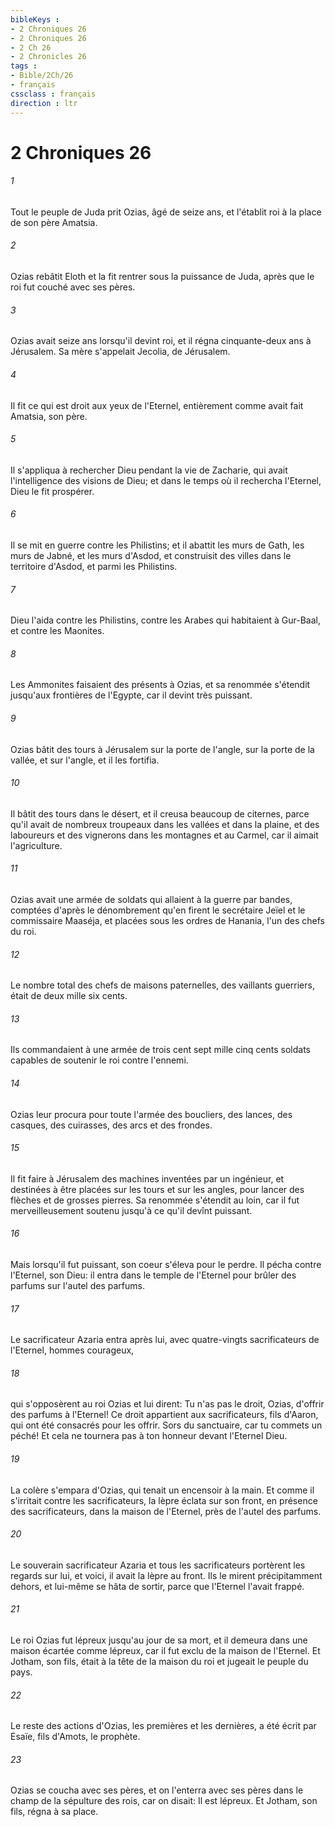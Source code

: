 ```yaml
---
bibleKeys : 
- 2 Chroniques 26
- 2 Chroniques 26
- 2 Ch 26
- 2 Chronicles 26
tags : 
- Bible/2Ch/26
- français
cssclass : français
direction : ltr
---
```


# 2 Chroniques 26

###### 1
Tout le peuple de Juda prit Ozias, âgé de seize ans, et l'établit roi à la place de son père Amatsia.
###### 2
Ozias rebâtit Eloth et la fit rentrer sous la puissance de Juda, après que le roi fut couché avec ses pères.
###### 3
Ozias avait seize ans lorsqu'il devint roi, et il régna cinquante-deux ans à Jérusalem. Sa mère s'appelait Jecolia, de Jérusalem.
###### 4
Il fit ce qui est droit aux yeux de l'Eternel, entièrement comme avait fait Amatsia, son père.
###### 5
Il s'appliqua à rechercher Dieu pendant la vie de Zacharie, qui avait l'intelligence des visions de Dieu; et dans le temps où il rechercha l'Eternel, Dieu le fit prospérer.
###### 6
Il se mit en guerre contre les Philistins; et il abattit les murs de Gath, les murs de Jabné, et les murs d'Asdod, et construisit des villes dans le territoire d'Asdod, et parmi les Philistins.
###### 7
Dieu l'aida contre les Philistins, contre les Arabes qui habitaient à Gur-Baal, et contre les Maonites.
###### 8
Les Ammonites faisaient des présents à Ozias, et sa renommée s'étendit jusqu'aux frontières de l'Egypte, car il devint très puissant.
###### 9
Ozias bâtit des tours à Jérusalem sur la porte de l'angle, sur la porte de la vallée, et sur l'angle, et il les fortifia.
###### 10
Il bâtit des tours dans le désert, et il creusa beaucoup de citernes, parce qu'il avait de nombreux troupeaux dans les vallées et dans la plaine, et des laboureurs et des vignerons dans les montagnes et au Carmel, car il aimait l'agriculture.
###### 11
Ozias avait une armée de soldats qui allaient à la guerre par bandes, comptées d'après le dénombrement qu'en firent le secrétaire Jeïel et le commissaire Maaséja, et placées sous les ordres de Hanania, l'un des chefs du roi.
###### 12
Le nombre total des chefs de maisons paternelles, des vaillants guerriers, était de deux mille six cents.
###### 13
Ils commandaient à une armée de trois cent sept mille cinq cents soldats capables de soutenir le roi contre l'ennemi.
###### 14
Ozias leur procura pour toute l'armée des boucliers, des lances, des casques, des cuirasses, des arcs et des frondes.
###### 15
Il fit faire à Jérusalem des machines inventées par un ingénieur, et destinées à être placées sur les tours et sur les angles, pour lancer des flèches et de grosses pierres. Sa renommée s'étendit au loin, car il fut merveilleusement soutenu jusqu'à ce qu'il devînt puissant.
###### 16
Mais lorsqu'il fut puissant, son coeur s'éleva pour le perdre. Il pécha contre l'Eternel, son Dieu: il entra dans le temple de l'Eternel pour brûler des parfums sur l'autel des parfums.
###### 17
Le sacrificateur Azaria entra après lui, avec quatre-vingts sacrificateurs de l'Eternel, hommes courageux,
###### 18
qui s'opposèrent au roi Ozias et lui dirent: Tu n'as pas le droit, Ozias, d'offrir des parfums à l'Eternel! Ce droit appartient aux sacrificateurs, fils d'Aaron, qui ont été consacrés pour les offrir. Sors du sanctuaire, car tu commets un péché! Et cela ne tournera pas à ton honneur devant l'Eternel Dieu.
###### 19
La colère s'empara d'Ozias, qui tenait un encensoir à la main. Et comme il s'irritait contre les sacrificateurs, la lèpre éclata sur son front, en présence des sacrificateurs, dans la maison de l'Eternel, près de l'autel des parfums.
###### 20
Le souverain sacrificateur Azaria et tous les sacrificateurs portèrent les regards sur lui, et voici, il avait la lèpre au front. Ils le mirent précipitamment dehors, et lui-même se hâta de sortir, parce que l'Eternel l'avait frappé.
###### 21
Le roi Ozias fut lépreux jusqu'au jour de sa mort, et il demeura dans une maison écartée comme lépreux, car il fut exclu de la maison de l'Eternel. Et Jotham, son fils, était à la tête de la maison du roi et jugeait le peuple du pays.
###### 22
Le reste des actions d'Ozias, les premières et les dernières, a été écrit par Esaïe, fils d'Amots, le prophète.
###### 23
Ozias se coucha avec ses pères, et on l'enterra avec ses pères dans le champ de la sépulture des rois, car on disait: Il est lépreux. Et Jotham, son fils, régna à sa place.
